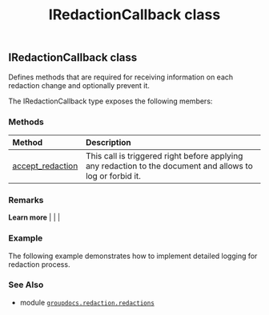 ﻿---
title: IRedactionCallback class
second_title: GroupDocs.Redaction for Python via .NET API References
description: 
type: docs
url: /python-net/groupdocs.redaction.redactions/iredactioncallback/
is_root: false
weight: 100
---

## IRedactionCallback class

Defines methods that are required for receiving information on each redaction change and optionally prevent it.



The IRedactionCallback type exposes the following members:

### Methods
| Method | Description |
| :- | :- |
| [accept_redaction](/redaction/python-net/groupdocs.redaction.redactions/iredactioncallback/accept_redaction/#groupdocs.redaction.redactions.RedactionDescription) | This call is triggered right before applying any redaction to the document and allows to log or forbid it. |



### Remarks 


**Learn more** |
|
 |

### Example 


The following example demonstrates how to implement detailed logging for redaction process.

### See Also
* module [`groupdocs.redaction.redactions`](..)
